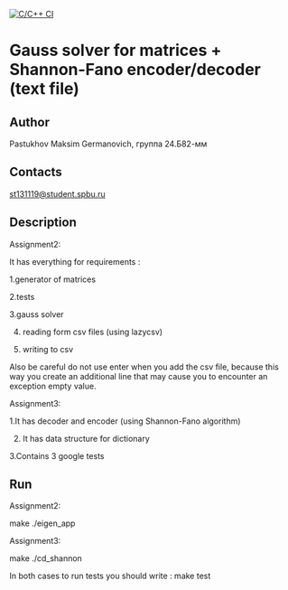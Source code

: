 [![C/C++ CI](https://github.com/MaxPastukhov15/AlgorithmsAndDataStructures/actions/workflows/c-cpp.yml/badge.svg)](https://github.com/MaxPastukhov15/AlgorithmsAndDataStructures/actions/workflows/c-cpp.yml)
# Gauss solver for matrices + Shannon-Fano encoder/decoder (text file)
## Author
Pastukhov Maksim Germanovich, группа 24.Б82-мм
## Contacts
st131119@student.spbu.ru
## Description
Assignment2:

  It has everything for requirements :
  
  1.generator of matrices
  
  2.tests
  
  3.gauss solver
  
  4. reading form csv files (using lazycsv)
  
  5. writing to csv
  
  Also be careful 
  do not use enter when you add the csv file, 
  because this way you create an additional line that may cause you to encounter an exception empty value.

Assignment3:

  1.It has decoder and encoder (using Shannon-Fano algorithm)

  2. It has data structure for dictionary
   
  3.Contains 3 google tests   
  
## Run
Assignment2:

 make
 ./eigen_app

 Assignment3:

 make 
 ./cd_shannon

 In both cases to run tests you should write : make test
  



